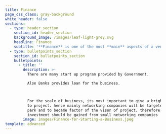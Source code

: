 ```yaml
---
title: Finance
page_css_class: gray-background
white_header: false
sections:
  - type: header_section
    section_id: header_section
    background_image: /images/leaf-light-grey.svg
    headline: Finance
    subtitle: '**Finance** is one of the most **main** aspects of a venture '
  - type: bulletpoints_section
    section_id: bulletpoints_section
    bulletpoints:
      - title: ''
        description: >-
          There are many start up program provided by Government.

          Also Banks provides loan for the business.



          For the scale of business, its most important to give a bright vision
          to project. hence mainly networking companies will be targeted to take
          park and to became factor of the vison of project. therefore,
          investment should be gained from small networking companies
        image: images/Finance-for-Starting-a-Business.jpeg
template: advanced
---
```


